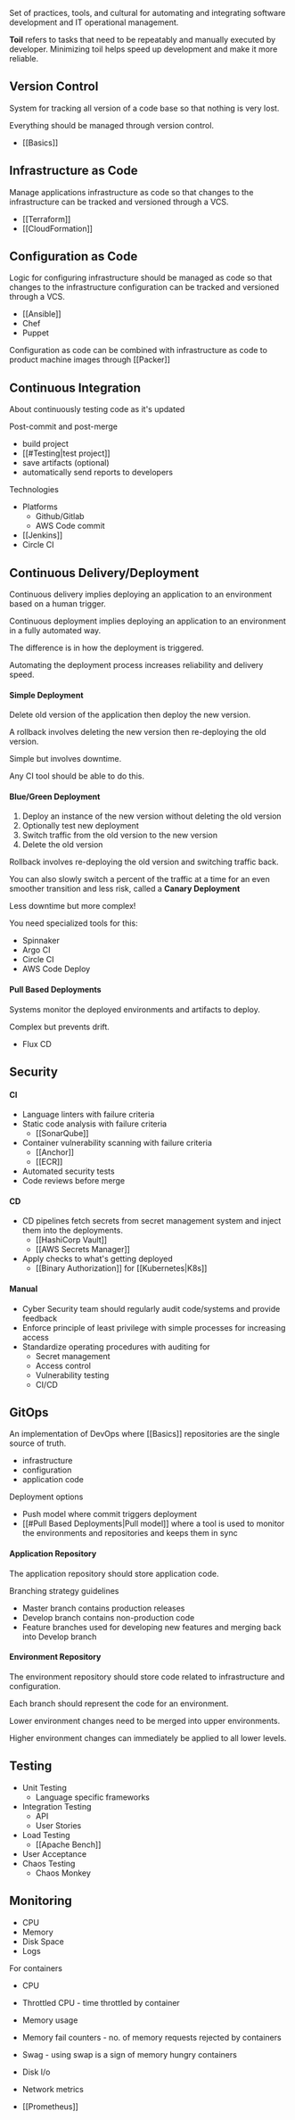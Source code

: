 
Set of practices, tools, and cultural for automating and integrating software development and IT operational management.

**Toil** refers to tasks that need to be repeatably and manually executed by developer. Minimizing toil helps speed up development and make it more reliable.


## Version Control

System for tracking all version of a code base so that nothing is very lost.

Everything should be managed through version control.

- [[Basics]]


## Infrastructure as Code

Manage applications infrastructure as code so that changes to the infrastructure can be tracked and versioned through a VCS.

- [[Terraform]]
- [[CloudFormation]]


## Configuration as Code

Logic for configuring infrastructure should be managed as code so that changes to the infrastructure configuration can be tracked and versioned through a VCS.

- [[Ansible]]
- Chef
- Puppet

Configuration as code can be combined with infrastructure as code to product machine images through [[Packer]]


## Continuous Integration

About continuously testing code as it's updated

Post-commit and post-merge
- build project
- [[#Testing|test project]]
- save artifacts (optional)
- automatically send reports to developers

Technologies
- Platforms
	- Github/Gitlab
	- AWS Code commit
- [[Jenkins]]
- Circle CI


## Continuous Delivery/Deployment

Continuous delivery implies deploying an application to an environment based on a human trigger.

Continuous deployment implies deploying an application to an environment in a fully automated way.

The difference is in how the deployment is triggered.

Automating the deployment process increases reliability and delivery speed.

#### Simple Deployment

Delete old version of the application then deploy the new version.

A rollback involves deleting the new version then re-deploying the old version.

Simple but involves downtime.

Any CI tool should be able to do this.

#### Blue/Green Deployment

1. Deploy an instance of the new version without deleting the old version
2. Optionally test new deployment
3. Switch traffic from the old version to the new version
4. Delete the old version

Rollback involves re-deploying the old version and switching traffic back.

You can also slowly switch a percent of the traffic at a time for an even smoother transition and less risk, called a **Canary Deployment**

Less downtime but more complex!

You need specialized tools for this:
- Spinnaker
- Argo CI
- Circle CI
- AWS Code Deploy

#### Pull Based Deployments

Systems monitor the deployed environments and artifacts to deploy.

Complex but prevents drift.

- Flux CD


## Security

#### CI

- Language linters with failure criteria
- Static code analysis with failure criteria
	- [[SonarQube]]
- Container vulnerability scanning with failure criteria
	- [[Anchor]]
	- [[ECR]]
- Automated security tests 
- Code reviews before merge

#### CD

- CD pipelines fetch secrets from secret management system and inject them into the deployments.
	- [[HashiCorp Vault]]
	- [[AWS Secrets Manager]]
- Apply checks to what's getting deployed
	- [[Binary Authorization]] for [[Kubernetes|K8s]]

#### Manual

- Cyber Security team should regularly audit code/systems and provide feedback
- Enforce principle of least privilege with simple processes for increasing access
- Standardize operating procedures with auditing for
	- Secret management
	- Access control
	- Vulnerability testing
	- CI/CD


## GitOps

An implementation of DevOps where [[Basics]] repositories are the single source of truth.
- infrastructure
- configuration
- application code

Deployment options
- Push model where commit triggers deployment
- [[#Pull Based Deployments|Pull model]] where a tool is used to monitor the environments and repositories and keeps them in sync

#### Application Repository

The application repository should store application code.

Branching strategy guidelines
- Master branch contains production releases
- Develop branch contains non-production code
- Feature branches used for developing new features and merging back into Develop branch

#### Environment Repository

The environment repository should store code related to infrastructure and configuration.

Each branch should represent the code for an environment.

Lower environment changes need to be merged into upper environments.

Higher environment changes can immediately be applied to all lower levels.


## Testing

- Unit Testing
	- Language specific frameworks
- Integration Testing
	- API
	- User Stories
- Load Testing
	- [[Apache Bench]]
- User Acceptance
- Chaos Testing
	- Chaos Monkey


## Monitoring

- CPU
- Memory
- Disk Space
- Logs

For containers
- CPU
- Throttled CPU - time throttled by container
- Memory usage
- Memory fail counters - no. of memory requests rejected by containers
- Swag - using swap is a sign of memory hungry containers
- Disk I/o
- Network metrics

- [[Prometheus]]
